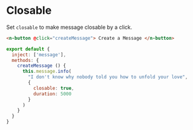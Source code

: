 # Closable

Set `closable` to make message closable by a click.

```html
<n-button @click="createMessage"> Create a Message </n-button>
```

```js
export default {
  inject: ['message'],
  methods: {
    createMessage () {
      this.message.info(
        "I don't know why nobody told you how to unfold your love",
        {
          closable: true,
          duration: 5000
        }
      )
    }
  }
}
```
